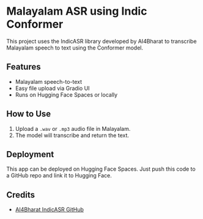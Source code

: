
# Malayalam ASR using Indic Conformer

This project uses the IndicASR library developed by AI4Bharat to transcribe Malayalam speech to text using the Conformer model.

## Features
- Malayalam speech-to-text
- Easy file upload via Gradio UI
- Runs on Hugging Face Spaces or locally

## How to Use
1. Upload a `.wav` or `.mp3` audio file in Malayalam.
2. The model will transcribe and return the text.

## Deployment
This app can be deployed on Hugging Face Spaces. Just push this code to a GitHub repo and link it to Hugging Face.

## Credits
- [AI4Bharat IndicASR GitHub](https://github.com/AI4Bharat/IndicASR)
